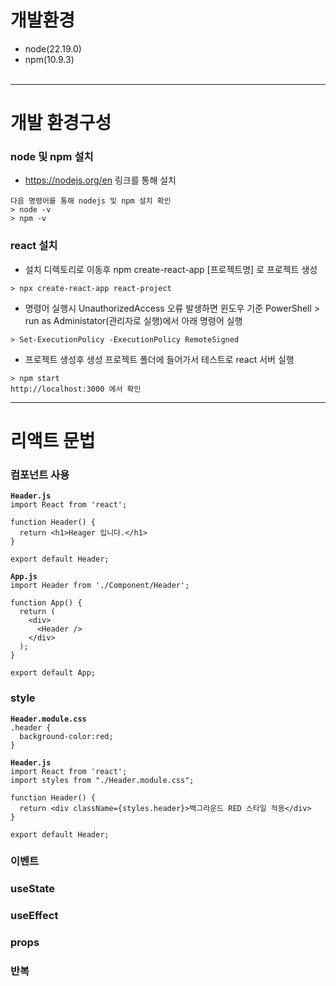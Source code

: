 
# 개발환경
+ node(22.19.0)
+ npm(10.9.3)
<br/><br/>
- - -
# 개발 환경구성
### node 및 npm 설치
+ https://nodejs.org/en 링크를 통해 설치
<pre><code>다음 명령어를 통해 nodejs 및 npm 설치 확인
> node -v
> npm -v</code></pre>

### react 설치
+ 설치 디렉토리로 이동후 npm create-react-app [프로젝트명] 로 프로젝트 생성
<pre><code>> npx create-react-app react-project</code></pre>
+ 명령어 실행시 UnauthorizedAccess 오류 발생하면 윈도우 기준 PowerShell > run as Administator(관리자로 실행)에서 아래 명령어 실행
<pre><code>> Set-ExecutionPolicy -ExecutionPolicy RemoteSigned</code></pre>
+ 프로젝트 생성후 생성 프로젝트 폴더에 들어가서 테스트로 react 서버 실행
<pre><code>> npm start
http://localhost:3000 에서 확인</code></pre>
- - -

# 리액트 문법
### 컴포넌트 사용
<pre><code><b>Header.js</b>
import React from 'react';

function Header() {
  return &lt;h1&gt;Heager 입니다.&lt;/h1&gt;
}

export default Header;

<b>App.js</b>
import Header from './Component/Header';

function App() {
  return (
    &lt;div&gt;
      &lt;Header /&gt;
    &lt;/div&gt;
  );
}

export default App;
</code></pre>

### style
<pre><code><b>Header.module.css</b>
.header {
  background-color:red;
}

<b>Header.js</b>
import React from 'react';
import styles from "./Header.module.css";

function Header() {
  return &lt;div className={styles.header}&gt;백그라운드 RED 스타일 적용&lt;/div&gt;
}

export default Header;
</code></pre>

### 이벤트

### useState

### useEffect

### props

### 반복


